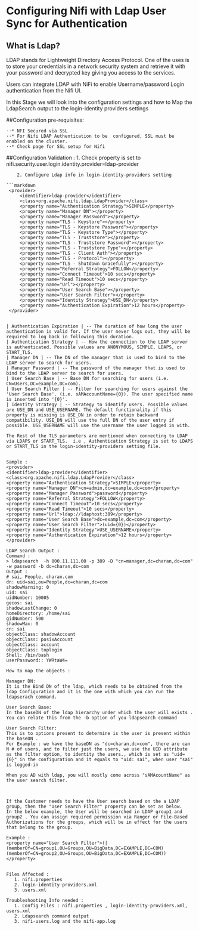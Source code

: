 # Configuring Nifi with Ldap User Sync for Authentication

## What is Ldap?
LDAP stands for Lightweight Directory Access Protocol. One of the uses is to store your credentials in a network security system and retrieve it with your password and decrypted key giving you access to the services.
 
Users can integrate LDAP with NiFi to enable Username/password Login authentication from the Nifi UI.
 
In this Stage we will look into the configuration settings and how to Map the LdapSearch output to the login-identity providers settings 


##Configuration pre-requisites:
 
	⋅⋅* NFI Secured via SSL 
	⋅⋅* For Nifi LDAP Authentication to be  configured, SSL must be enabled on the cluster.
	⋅⋅* Check page for SSL setup for Nifi

##Configuration Validation :
	1. Check property is set to 
nifi.security.user.login.identity.provider=ldap-provider
 
        2. Configure Ldap info in login-identity-providers setting
        
	```markdown
	 <provider>
         <identifier>ldap-provider</identifier>
         <class>org.apache.nifi.ldap.LdapProvider</class>
         <property name="Authentication Strategy">SIMPLE</property>
         <property name="Manager DN"></property>
         <property name="Manager Password"></property>
         <property name="TLS - Keystore"></property>
         <property name="TLS - Keystore Password"></property>
         <property name="TLS - Keystore Type"></property>
         <property name="TLS - Truststore"></property>
         <property name="TLS - Truststore Password"></property>
         <property name="TLS - Truststore Type"></property>
         <property name="TLS - Client Auth"></property>
         <property name="TLS - Protocol"></property>
         <property name="TLS - Shutdown Gracefully"></property>
         <property name="Referral Strategy">FOLLOW</property>
         <property name="Connect Timeout">10 secs</property>
         <property name="Read Timeout">10 secs</property>
         <property name="Url"></property>
         <property name="User Search Base"></property>
         <property name="User Search Filter"></property>
         <property name="Identity Strategy">USE_DN</property>
         <property name="Authentication Expiration">12 hours</property>
     </provider>
 ```
 
 | Authentication Expiration | -- The duration of how long the user authentication is valid for. If the user never logs out, they will be required to log back in following this duration.
| Authentication Strategy | -- How the connection to the LDAP server is authenticated. Possible values are ANONYMOUS, SIMPLE, LDAPS, or START_TLS.
| Manager DN | -- The DN of the manager that is used to bind to the LDAP server to search for users.
| Manager Password | -- The password of the manager that is used to bind to the LDAP server to search for users.
| User Search Base | -- Base DN for searching for users (i.e. CN=Users,DC=example,DC=com).
 | User Search Filter | -- Filter for searching for users against the 'User Search Base'. (i.e. sAMAccountName={0}). The user specified name is inserted into '{0}'.
| Identity Strategy | -- Strategy to identify users. Possible values are USE_DN and USE_USERNAME. The default functionality if this property is missing is USE_DN in order to retain backward compatibility. USE_DN will use the full DN of the user entry if possible. USE_USERNAME will use the username the user logged in with.
 
The Rest of the TLS parameters are mentioned when connecting to LDAP via LDAPS or START_TLS.  i.e , Authentication Strategy is set to LDAPS or START_TLS in the login-identity-providers setting file.
 
 
Sample :
<provider>        
<identifier>ldap-provider</identifier>        
<class>org.apache.nifi.ldap.LdapProvider</class>       
<property name="Authentication Strategy">SIMPLE</property>         
<property name="Manager DN">cn=admin,dc=example,dc=com</property>        
<property name="Manager Password">password</property>         
<property name="Referral Strategy">FOLLOW</property>        
<property name="Connect Timeout">10 secs</property>        
<property name="Read Timeout">10 secs</property>         
<property name="Url">ldap://ldaphost:389</property>        
<property name="User Search Base">dc=example,dc=com</property>        
<property name="User Search Filter">(uid={0})</property>         
<property name="Identity Strategy">USE_USERNAME</property>         
<property name="Authentication Expiration">12 hours</property>    
</provider>

LDAP Search Output :
Command :
> ldapsearch  -h 000.11.111.00 -p 389 -D "cn=manager,dc=charan,dc=com" -w password -b dc=charan,dc=com  
Output :
# sai, People, charan.com
dn: uid=sai,ou=People,dc=charan,dc=com
shadowWarning: 0
uid: sai
uidNumber: 10005
gecos: sai
shadowLastChange: 0
homeDirectory: /home/sai
gidNumber: 500
shadowMax: 0
cn: sai
objectClass: shadowAccount
objectClass: posixAccount
objectClass: account
objectClass: toplogin
Shell: /bin/bash
userPassword:: YWRtaW4= 
 
How to map the objects : 
 
Manager DN:
It is the Bind DN of the ldap, which needs to be obtained from the ldap Configuration and it is the one with which you can run the ldapserach command.
 
User Search Base:
In the baseDN of the ldap hierarchy under which the user will exists . You can relate this from the -b option of you ldapsearch command 
 
User Search Filter:
This is to options present to determine is the user is present within the baseDN .
For Example : we have the baseDN as "dc=charan,dc=com", there are can N # of users, and to filter just the users, we use the UID attribute as the filter option, to identity the users., which is set as "uid={0}" in the configuration and it equals to "uid: sai", when user "sai" is logged-in
 
When you AD with ldap, you will mostly come across "sAMAcountName" as the user search filter.
 
 
 
If the Customer needs to have the User search based on the a LDAP group, then the "User Search Filter" property can be set as below. 
In the below example, the User will be searched in LDAP group1 and group2 . You can assign required permission via Ranger or File-Based Authorizations for the groups, which will be in effect for the users that belong to the group.
 
Example :
<property name="User Search Filter">(|(memberOf=CN=group1,OU=Groups,OU=BigData,DC=EXAMPLE,DC=COM)(memberOf=CN=group2,OU=Groups,OU=BigData,DC=EXAMPLE,DC=COM))</property>
 
 
Files Affected :
	1. nifi.properties 
	2. login-identity-providers.xml
	3. users.xml 
 
Troubleshooting Info needed :
	1. Config Files : nifi.properties , login-identity-providers.xml, users.xml 
	2. Ldapsearch command output
	3. nifi-users.log and the nifi-app.log
